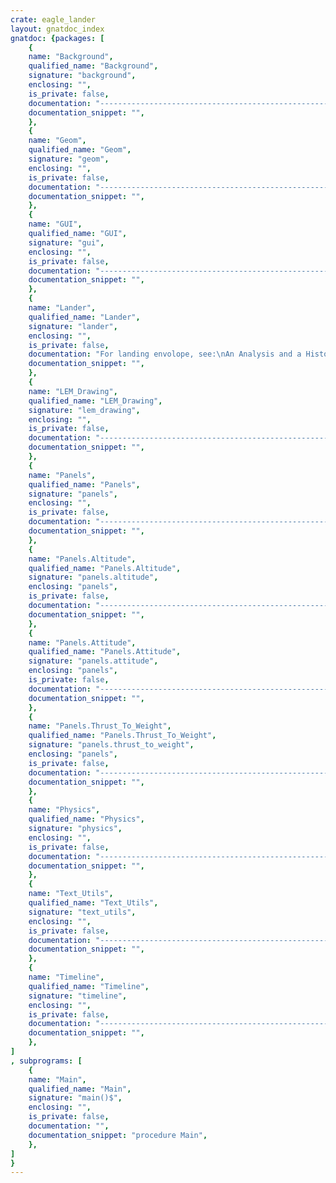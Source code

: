 ```yaml
---
crate: eagle_lander
layout: gnatdoc_index
gnatdoc: {packages: [
    {
    name: "Background",
    qualified_name: "Background",
    signature: "background",
    enclosing: "",
    is_private: false,
    documentation: "-----------------------------------------------------------------------------\n                                                                           --\n                               Eagle Lander                                --\n                                                                           --\n         Copyright (C) 2015 Fabien Chouteau (chouteau@adacore.com)         --\n                                                                           --\n    Eagle Lander is free software: you can redistribute it and/or modify   --\n    it under the terms of the GNU General Public License as published by   --\n    the Free Software Foundation, either version 3 of the License, or      --\n    (at your option) any later version.                                    --\n                                                                           --\n    Eagle Lander is distributed in the hope that it will be useful,        --\n    but WITHOUT ANY WARRANTY; without even the implied warranty of         --\n    MERCHANTABILITY or FITNESS FOR A PARTICULAR PURPOSE.  See the          --\n    GNU General Public License for more details.                           --\n                                                                           --\n    You should have received a copy of the GNU General Public License      --\n    along with Eagle Lander.  If not, see <http://www.gnu.org/licenses/>.  --\n                                                                           --\n-----------------------------------------------------------------------------",
    documentation_snippet: "",
    },
    {
    name: "Geom",
    qualified_name: "Geom",
    signature: "geom",
    enclosing: "",
    is_private: false,
    documentation: "-----------------------------------------------------------------------------\n                                                                           --\n                               Eagle Lander                                --\n                                                                           --\n         Copyright (C) 2015 Fabien Chouteau (chouteau@adacore.com)         --\n                                                                           --\n    Eagle Lander is free software: you can redistribute it and/or modify   --\n    it under the terms of the GNU General Public License as published by   --\n    the Free Software Foundation, either version 3 of the License, or      --\n    (at your option) any later version.                                    --\n                                                                           --\n    Eagle Lander is distributed in the hope that it will be useful,        --\n    but WITHOUT ANY WARRANTY; without even the implied warranty of         --\n    MERCHANTABILITY or FITNESS FOR A PARTICULAR PURPOSE.  See the          --\n    GNU General Public License for more details.                           --\n                                                                           --\n    You should have received a copy of the GNU General Public License      --\n    along with Eagle Lander.  If not, see <http://www.gnu.org/licenses/>.  --\n                                                                           --\n-----------------------------------------------------------------------------",
    documentation_snippet: "",
    },
    {
    name: "GUI",
    qualified_name: "GUI",
    signature: "gui",
    enclosing: "",
    is_private: false,
    documentation: "-----------------------------------------------------------------------------\n                                                                           --\n                               Eagle Lander                                --\n                                                                           --\n         Copyright (C) 2015 Fabien Chouteau (chouteau@adacore.com)         --\n                                                                           --\n    Eagle Lander is free software: you can redistribute it and/or modify   --\n    it under the terms of the GNU General Public License as published by   --\n    the Free Software Foundation, either version 3 of the License, or      --\n    (at your option) any later version.                                    --\n                                                                           --\n    Eagle Lander is distributed in the hope that it will be useful,        --\n    but WITHOUT ANY WARRANTY; without even the implied warranty of         --\n    MERCHANTABILITY or FITNESS FOR A PARTICULAR PURPOSE.  See the          --\n    GNU General Public License for more details.                           --\n                                                                           --\n    You should have received a copy of the GNU General Public License      --\n    along with Eagle Lander.  If not, see <http://www.gnu.org/licenses/>.  --\n                                                                           --\n-----------------------------------------------------------------------------",
    documentation_snippet: "",
    },
    {
    name: "Lander",
    qualified_name: "Lander",
    signature: "lander",
    enclosing: "",
    is_private: false,
    documentation: "For landing envolope, see:\nAn Analysis and a Historical Review\nof the Apollo Program\nLunar Module Touchdown Dynamics",
    documentation_snippet: "",
    },
    {
    name: "LEM_Drawing",
    qualified_name: "LEM_Drawing",
    signature: "lem_drawing",
    enclosing: "",
    is_private: false,
    documentation: "-----------------------------------------------------------------------------\n                                                                           --\n                               Eagle Lander                                --\n                                                                           --\n         Copyright (C) 2015 Fabien Chouteau (chouteau@adacore.com)         --\n                                                                           --\n    Eagle Lander is free software: you can redistribute it and/or modify   --\n    it under the terms of the GNU General Public License as published by   --\n    the Free Software Foundation, either version 3 of the License, or      --\n    (at your option) any later version.                                    --\n                                                                           --\n    Eagle Lander is distributed in the hope that it will be useful,        --\n    but WITHOUT ANY WARRANTY; without even the implied warranty of         --\n    MERCHANTABILITY or FITNESS FOR A PARTICULAR PURPOSE.  See the          --\n    GNU General Public License for more details.                           --\n                                                                           --\n    You should have received a copy of the GNU General Public License      --\n    along with Eagle Lander.  If not, see <http://www.gnu.org/licenses/>.  --\n                                                                           --\n-----------------------------------------------------------------------------",
    documentation_snippet: "",
    },
    {
    name: "Panels",
    qualified_name: "Panels",
    signature: "panels",
    enclosing: "",
    is_private: false,
    documentation: "-----------------------------------------------------------------------------\n                                                                           --\n                               Eagle Lander                                --\n                                                                           --\n         Copyright (C) 2015 Fabien Chouteau (chouteau@adacore.com)         --\n                                                                           --\n    Eagle Lander is free software: you can redistribute it and/or modify   --\n    it under the terms of the GNU General Public License as published by   --\n    the Free Software Foundation, either version 3 of the License, or      --\n    (at your option) any later version.                                    --\n                                                                           --\n    Foobar is distributed in the hope that it will be useful,              --\n    but WITHOUT ANY WARRANTY; without even the implied warranty of         --\n    MERCHANTABILITY or FITNESS FOR A PARTICULAR PURPOSE.  See the          --\n    GNU General Public License for more details.                           --\n                                                                           --\n    You should have received a copy of the GNU General Public License      --\n    along with Eagle Lander.  If not, see <http://www.gnu.org/licenses/>.  --\n                                                                           --\n-----------------------------------------------------------------------------",
    documentation_snippet: "",
    },
    {
    name: "Panels.Altitude",
    qualified_name: "Panels.Altitude",
    signature: "panels.altitude",
    enclosing: "panels",
    is_private: false,
    documentation: "-----------------------------------------------------------------------------\n                                                                           --\n                               Eagle Lander                                --\n                                                                           --\n         Copyright (C) 2015 Fabien Chouteau (chouteau@adacore.com)         --\n                                                                           --\n    Eagle Lander is free software: you can redistribute it and/or modify   --\n    it under the terms of the GNU General Public License as published by   --\n    the Free Software Foundation, either version 3 of the License, or      --\n    (at your option) any later version.                                    --\n                                                                           --\n    Eagle Lander is distributed in the hope that it will be useful,        --\n    but WITHOUT ANY WARRANTY; without even the implied warranty of         --\n    MERCHANTABILITY or FITNESS FOR A PARTICULAR PURPOSE.  See the          --\n    GNU General Public License for more details.                           --\n                                                                           --\n    You should have received a copy of the GNU General Public License      --\n    along with Eagle Lander.  If not, see <http://www.gnu.org/licenses/>.  --\n                                                                           --\n-----------------------------------------------------------------------------",
    documentation_snippet: "",
    },
    {
    name: "Panels.Attitude",
    qualified_name: "Panels.Attitude",
    signature: "panels.attitude",
    enclosing: "panels",
    is_private: false,
    documentation: "-----------------------------------------------------------------------------\n                                                                           --\n                               Eagle Lander                                --\n                                                                           --\n         Copyright (C) 2015 Fabien Chouteau (chouteau@adacore.com)         --\n                                                                           --\n    Eagle Lander is free software: you can redistribute it and/or modify   --\n    it under the terms of the GNU General Public License as published by   --\n    the Free Software Foundation, either version 3 of the License, or      --\n    (at your option) any later version.                                    --\n                                                                           --\n    Eagle Lander is distributed in the hope that it will be useful,        --\n    but WITHOUT ANY WARRANTY; without even the implied warranty of         --\n    MERCHANTABILITY or FITNESS FOR A PARTICULAR PURPOSE.  See the          --\n    GNU General Public License for more details.                           --\n                                                                           --\n    You should have received a copy of the GNU General Public License      --\n    along with Eagle Lander.  If not, see <http://www.gnu.org/licenses/>.  --\n                                                                           --\n-----------------------------------------------------------------------------",
    documentation_snippet: "",
    },
    {
    name: "Panels.Thrust_To_Weight",
    qualified_name: "Panels.Thrust_To_Weight",
    signature: "panels.thrust_to_weight",
    enclosing: "panels",
    is_private: false,
    documentation: "-----------------------------------------------------------------------------\n                                                                           --\n                               Eagle Lander                                --\n                                                                           --\n         Copyright (C) 2015 Fabien Chouteau (chouteau@adacore.com)         --\n                                                                           --\n    Eagle Lander is free software: you can redistribute it and/or modify   --\n    it under the terms of the GNU General Public License as published by   --\n    the Free Software Foundation, either version 3 of the License, or      --\n    (at your option) any later version.                                    --\n                                                                           --\n    Eagle Lander is distributed in the hope that it will be useful,        --\n    but WITHOUT ANY WARRANTY; without even the implied warranty of         --\n    MERCHANTABILITY or FITNESS FOR A PARTICULAR PURPOSE.  See the          --\n    GNU General Public License for more details.                           --\n                                                                           --\n    You should have received a copy of the GNU General Public License      --\n    along with Eagle Lander.  If not, see <http://www.gnu.org/licenses/>.  --\n                                                                           --\n-----------------------------------------------------------------------------",
    documentation_snippet: "",
    },
    {
    name: "Physics",
    qualified_name: "Physics",
    signature: "physics",
    enclosing: "",
    is_private: false,
    documentation: "-----------------------------------------------------------------------------\n                                                                           --\n                               Eagle Lander                                --\n                                                                           --\n         Copyright (C) 2015 Fabien Chouteau (chouteau@adacore.com)         --\n                                                                           --\n    Eagle Lander is free software: you can redistribute it and/or modify   --\n    it under the terms of the GNU General Public License as published by   --\n    the Free Software Foundation, either version 3 of the License, or      --\n    (at your option) any later version.                                    --\n                                                                           --\n    Eagle Lander is distributed in the hope that it will be useful,        --\n    but WITHOUT ANY WARRANTY; without even the implied warranty of         --\n    MERCHANTABILITY or FITNESS FOR A PARTICULAR PURPOSE.  See the          --\n    GNU General Public License for more details.                           --\n                                                                           --\n    You should have received a copy of the GNU General Public License      --\n    along with Eagle Lander.  If not, see <http://www.gnu.org/licenses/>.  --\n                                                                           --\n-----------------------------------------------------------------------------",
    documentation_snippet: "",
    },
    {
    name: "Text_Utils",
    qualified_name: "Text_Utils",
    signature: "text_utils",
    enclosing: "",
    is_private: false,
    documentation: "-----------------------------------------------------------------------------\n                                                                           --\n                               Eagle Lander                                --\n                                                                           --\n         Copyright (C) 2015 Fabien Chouteau (chouteau@adacore.com)         --\n                                                                           --\n    Eagle Lander is free software: you can redistribute it and/or modify   --\n    it under the terms of the GNU General Public License as published by   --\n    the Free Software Foundation, either version 3 of the License, or      --\n    (at your option) any later version.                                    --\n                                                                           --\n    Eagle Lander is distributed in the hope that it will be useful,        --\n    but WITHOUT ANY WARRANTY; without even the implied warranty of         --\n    MERCHANTABILITY or FITNESS FOR A PARTICULAR PURPOSE.  See the          --\n    GNU General Public License for more details.                           --\n                                                                           --\n    You should have received a copy of the GNU General Public License      --\n    along with Eagle Lander.  If not, see <http://www.gnu.org/licenses/>.  --\n                                                                           --\n-----------------------------------------------------------------------------",
    documentation_snippet: "",
    },
    {
    name: "Timeline",
    qualified_name: "Timeline",
    signature: "timeline",
    enclosing: "",
    is_private: false,
    documentation: "-----------------------------------------------------------------------------\n                                                                           --\n                               Eagle Lander                                --\n                                                                           --\n         Copyright (C) 2015 Fabien Chouteau (chouteau@adacore.com)         --\n                                                                           --\n    Eagle Lander is free software: you can redistribute it and/or modify   --\n    it under the terms of the GNU General Public License as published by   --\n    the Free Software Foundation, either version 3 of the License, or      --\n    (at your option) any later version.                                    --\n                                                                           --\n    Eagle Lander is distributed in the hope that it will be useful,        --\n    but WITHOUT ANY WARRANTY; without even the implied warranty of         --\n    MERCHANTABILITY or FITNESS FOR A PARTICULAR PURPOSE.  See the          --\n    GNU General Public License for more details.                           --\n                                                                           --\n    You should have received a copy of the GNU General Public License      --\n    along with Eagle Lander.  If not, see <http://www.gnu.org/licenses/>.  --\n                                                                           --\n-----------------------------------------------------------------------------",
    documentation_snippet: "",
    },
]
, subprograms: [
    {
    name: "Main",
    qualified_name: "Main",
    signature: "main()$",
    enclosing: "",
    is_private: false,
    documentation: "",
    documentation_snippet: "procedure Main",
    },
]
}
---
```

